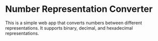 # Number Representation Converter

This is a simple web app that converts numbers between different representations. It supports binary, decimal, and hexadecimal representations.
